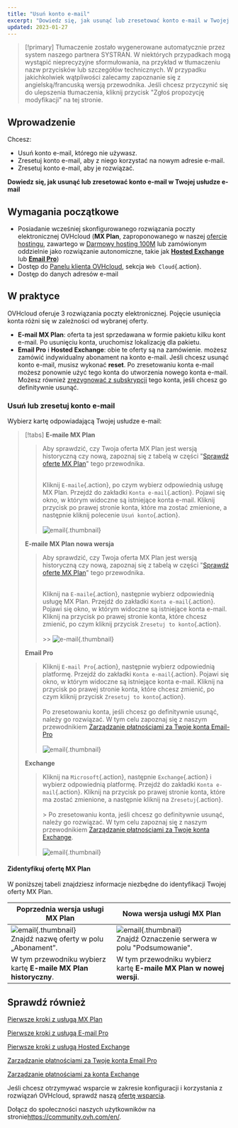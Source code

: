 ```yaml
---
title: "Usuń konto e-mail"
excerpt: "Dowiedz się, jak usunąć lub zresetować konto e-mail w Twojej usłudze e-mail"
updated: 2023-01-27
---
```


> [!primary]
> Tłumaczenie zostało wygenerowane automatycznie przez system naszego partnera SYSTRAN. W niektórych przypadkach mogą wystąpić nieprecyzyjne sformułowania, na przykład w tłumaczeniu nazw przycisków lub szczegółów technicznych. W przypadku jakichkolwiek wątpliwości zalecamy zapoznanie się z angielską/francuską wersją przewodnika. Jeśli chcesz przyczynić się do ulepszenia tłumaczenia, kliknij przycisk "Zgłoś propozycję modyfikacji" na tej stronie.
>

## Wprowadzenie

Chcesz:

- Usuń konto e-mail, którego nie używasz. 
- Zresetuj konto e-mail, aby z niego korzystać na nowym adresie e-mail. 
- Zresetuj konto e-mail, aby je rozwiązać.

**Dowiedz się, jak usunąć lub zresetować konto e-mail w Twojej usłudze e-mail**

## Wymagania początkowe

- Posiadanie wcześniej skonfigurowanego rozwiązania poczty elektronicznej OVHcloud (**MX Plan**, zaproponowanego w naszej [ofercie hostingu](/links/web/hosting), zawartego w [Darmowy hosting 100M](/links/web/domains-free-hosting) lub zamówionym oddzielnie jako rozwiązanie autonomiczne, takie jak [**Hosted Exchange**](/links/web/emails-hosted-exchange) lub [**Email Pro**](/links/web/email-pro))
- Dostęp do [Panelu klienta OVHcloud](/links/manager), sekcja `Web Cloud`{.action}.
- Dostęp do danych adresów e-mail

## W praktyce <a name="instructions"></a>

OVHcloud oferuje 3 rozwiązania poczty elektronicznej. Pojęcie usunięcia konta różni się w zależności od wybranej oferty.

- **E-mail MX Plan**: oferta ta jest sprzedawana w formie pakietu kilku kont e-mail. Po usunięciu konta, uruchomisz lokalizację dla pakietu. 
- **Email Pro** i **Hosted Exchange**: obie te oferty są na zamówienie. możesz zamówić indywidualny abonament na konto e-mail. Jeśli chcesz usunąć konto e-mail, musisz wykonać **reset**. Po zresetowaniu konta e-mail możesz ponownie użyć tego konta do utworzenia nowego konta e-mail. Możesz również [zrezygnować z subskrypcji](/pages/web_cloud/email_and_collaborative_solutions/microsoft_exchange/manage_billing_exchange#usuwanie-kont) tego konta, jeśli chcesz go definitywnie usunąć.

### Usuń lub zresetuj konto e-mail

Wybierz kartę odpowiadającą Twojej usłudze e-mail:

> [!tabs]
> **E-maile MX Plan**
>>
>> Aby sprawdzić, czy Twoja oferta MX Plan jest wersją historyczną czy nową, zapoznaj się z tabelą w części "[Sprawdź ofertę MX Plan](#whichmxplan)" tego przewodnika.<br><br>
>>
>> Kliknij `E-maile`{.action}, po czym wybierz odpowiednią usługę MX Plan. Przejdź do zakładki `Konta e-mail`{.action}. Pojawi się okno, w którym widoczne są istniejące konta e-mail. Kliknij przycisk <i class="icons-elipsis icons-border-rounded icons-masterbrand-blue"></i> po prawej stronie konta, które ma zostać zmienione, a następnie kliknij polecenie `Usuń konto`{.action}.<br><br>
>>![email](images/email-mxplan-legacy-reset.png){.thumbnail}<br>
>>
> **E-maile MX Plan nowa wersja**
>>
>> Aby sprawdzić, czy Twoja oferta MX Plan jest wersją historyczną czy nową, zapoznaj się z tabelą w części "[Sprawdź ofertę MX Plan](#whichmxplan)" tego przewodnika.<br><br>
>>
>> Kliknij na `E-maile`{.action}, następnie wybierz odpowiednią usługę MX Plan. Przejdź do zakładki `Konta e-mail`{.action}. Pojawi się okno, w którym widoczne są istniejące konta e-mail. Kliknij na przycisk <i class="icons-elipsis icons-border-rounded icons-masterbrand-blue"></i> po prawej stronie konta, które chcesz zmienić, po czym kliknij przycisk `Zresetuj to konto`{.action}.<br><br>>>
>>![e-mail](images/email-mxplan-new-reset.png){.thumbnail}<br>
>>
> **Email Pro**
>>
>> Kliknij `E-mail Pro`{.action}, następnie wybierz odpowiednią platformę. Przejdź do zakładki `Konta e-mail`{.action}. Pojawi się okno, w którym widoczne są istniejące konta e-mail. Kliknij na przycisk <i class="icons-elipsis icons-border-rounded icons-masterbrand-blue"></i> po prawej stronie konta, które chcesz zmienić, po czym kliknij przycisk `Zresetuj to konto`{.action}.<br><br>
>> Po zresetowaniu konta, jeśli chcesz go definitywnie usunąć, należy go rozwiązać. W tym celu zapoznaj się z naszym przewodnikiem [Zarządzanie płatnościami za Twoje konta Email-Pro](/pages/web_cloud/email_and_collaborative_solutions/email_pro/manage_billing_emailpro)<br><br>
>>![email](images/emailpro-reset.png){.thumbnail}<br>
>>
> **Exchange**
>>
>> Kliknij na `Microsoft`{.action}, następnie `Exchange`{.action} i wybierz odpowiednią platformę. Przejdź do zakładki `Konta e-mail`{.action}. Kliknij na przycisk <i class="icons-elipsis icons-border-rounded icons-masterbrand-blue"></i> po prawej stronie konta, które ma zostać zmienione, a następnie kliknij na `Zresetuj`{.action}.<br><br>>
>> Po zresetowaniu konta, jeśli chcesz go definitywnie usunąć, należy go rozwiązać. W tym celu zapoznaj się z naszym przewodnikiem [Zarządzanie płatnościami za Twoje konta Exchange](/pages/web_cloud/email_and_collaborative_solutions/microsoft_exchange/manage_billing_exchange).<br><br>
>>![email](images/exchange-reset.png){.thumbnail}<br>
>>

#### Zidentyfikuj ofertę MX Plan <a name="whichmxplan"></a>

W poniższej tabeli znajdziesz informacje niezbędne do identyfikacji Twojej oferty MX Plan.

|Poprzednia wersja usługi MX Plan|Nowa wersja usługi MX Plan|
|---|---|
|![email](images/mxplan-starter-legacy-step1.png){.thumbnail}<br> Znajdź nazwę oferty w polu „Abonament”.|![email](images/mxplan-starter-new-step1.png){.thumbnail}<br>Znajdź Oznaczenie serwera w polu "Podsumowanie".|
|W tym przewodniku wybierz kartę **E-maile MX Plan historyczny**.|W tym przewodniku wybierz kartę **E-maile MX Plan w nowej wersji**.|<br>

## Sprawdź również

[Pierwsze kroki z usługą MX Plan](/pages/web_cloud/email_and_collaborative_solutions/mx_plan/email_generalities)

[Pierwsze kroki z usługą E-mail Pro](/pages/web_cloud/email_and_collaborative_solutions/email_pro/first_config)

[Pierwsze kroki z usługą Hosted Exchange](/pages/web_cloud/email_and_collaborative_solutions/microsoft_exchange/exchange_starting_hosted)

[Zarządzanie płatnościami za Twoje konta Email Pro](/pages/web_cloud/email_and_collaborative_solutions/microsoft_exchange/manage_billing_exchange)

[Zarządzanie płatnościami za konta Exchange](/pages/web_cloud/email_and_collaborative_solutions/microsoft_exchange/manage_billing_exchange)

Jeśli chcesz otrzymywać wsparcie w zakresie konfiguracji i korzystania z rozwiązań OVHcloud, sprawdź naszą [ofertę wsparcia](/links/support).

Dołącz do społeczności naszych użytkowników na stronie<https://community.ovh.com/en/>.
